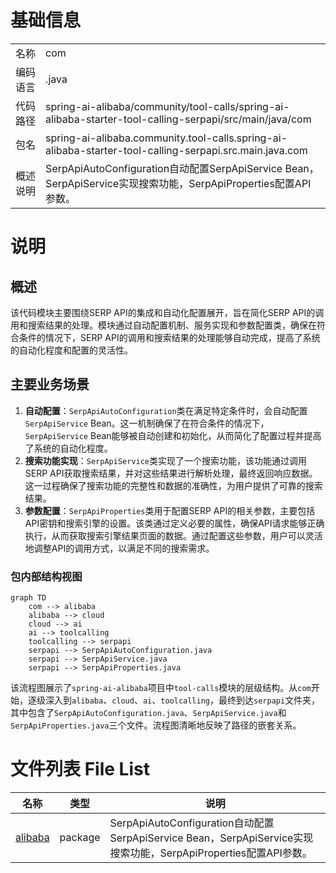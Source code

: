 # 基础信息

|      |      |
|------|------|
| 名称 | com |
| 编码语言 | .java |
| 代码路径 | spring-ai-alibaba/community/tool-calls/spring-ai-alibaba-starter-tool-calling-serpapi/src/main/java/com |
| 包名 | spring-ai-alibaba.community.tool-calls.spring-ai-alibaba-starter-tool-calling-serpapi.src.main.java.com |
| 概述说明 | SerpApiAutoConfiguration自动配置SerpApiService Bean，SerpApiService实现搜索功能，SerpApiProperties配置API参数。 |

# 说明

## 概述
该代码模块主要围绕SERP API的集成和自动化配置展开，旨在简化SERP API的调用和搜索结果的处理。模块通过自动配置机制、服务实现和参数配置类，确保在符合条件的情况下，SERP API的调用和搜索结果的处理能够自动完成，提高了系统的自动化程度和配置的灵活性。

## 主要业务场景
1. **自动配置**：`SerpApiAutoConfiguration`类在满足特定条件时，会自动配置`SerpApiService` Bean。这一机制确保了在符合条件的情况下，`SerpApiService` Bean能够被自动创建和初始化，从而简化了配置过程并提高了系统的自动化程度。
2. **搜索功能实现**：`SerpApiService`类实现了一个搜索功能，该功能通过调用SERP API获取搜索结果，并对这些结果进行解析处理，最终返回响应数据。这一过程确保了搜索功能的完整性和数据的准确性，为用户提供了可靠的搜索结果。
3. **参数配置**：`SerpApiProperties`类用于配置SERP API的相关参数，主要包括API密钥和搜索引擎的设置。该类通过定义必要的属性，确保API请求能够正确执行，从而获取搜索引擎结果页面的数据。通过配置这些参数，用户可以灵活地调整API的调用方式，以满足不同的搜索需求。


### 包内部结构视图

```mermaid
graph TD
    com --> alibaba
    alibaba --> cloud
    cloud --> ai
    ai --> toolcalling
    toolcalling --> serpapi
    serpapi --> SerpApiAutoConfiguration.java
    serpapi --> SerpApiService.java
    serpapi --> SerpApiProperties.java
```

该流程图展示了`spring-ai-alibaba`项目中`tool-calls`模块的层级结构。从`com`开始，逐级深入到`alibaba`、`cloud`、`ai`、`toolcalling`，最终到达`serpapi`文件夹，其中包含了`SerpApiAutoConfiguration.java`、`SerpApiService.java`和`SerpApiProperties.java`三个文件。流程图清晰地反映了路径的嵌套关系。

# 文件列表 File List

| 名称   | 类型  | 说明 |
|-------|------|-------------|
| [alibaba](alibaba/_module.md) | package | SerpApiAutoConfiguration自动配置SerpApiService Bean，SerpApiService实现搜索功能，SerpApiProperties配置API参数。 |


